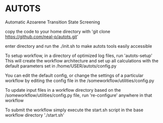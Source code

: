 # AUTOTS
Automatic Azoarene Transition State Screening

copy the code to your home directory with 
'git clone https://github.com/neal-p/autots.git'

enter directory and run the ./init.sh to make autots tools easily accessible 

To setup workflow, in a directory of optimized log files, run 'autots-setup'
This will create the workflow architecture and set up all calculations with the default parameters set in /home/USER/autots/config.py

You can edit the default config, 
or change the settings of a particular workflow by editing the config file in the /someworkflow/utilities/config.py

To update input files in a workflow directory based on the /someworkflow/utilities/config.py file, run 're-configure' anywhere in that workflow

To submit the workflow simply execute the start.sh script in the base workflow directory './start.sh'
